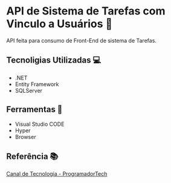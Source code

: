 # API de Sistema de Tarefas com Vinculo a Usuários 🚀

API feita para consumo de Front-End de sistema de Tarefas.

## Tecnoligias Utilizadas 💻
- .NET
- Entity Framework
- SQLServer

## Ferramentas 🔧
- Visual Studio CODE
- Hyper
- Browser


## Referência 📚
[Canal de Tecnologia - ProgramadorTech](https://www.youtube.com/@ProgramadorTech)

